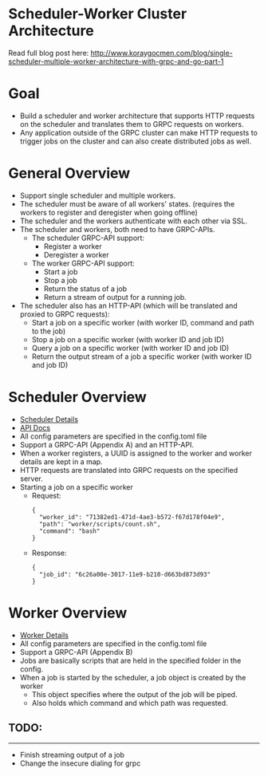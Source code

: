 # Scheduler-Worker Cluster Architecture

Read full blog post here:
http://www.koraygocmen.com/blog/single-scheduler-multiple-worker-architecture-with-grpc-and-go-part-1

# Goal

*   Build a scheduler and worker architecture that supports HTTP requests on the scheduler and translates them to GRPC requests on workers.
*   Any application outside of the GRPC cluster can make HTTP requests to trigger jobs on the cluster and can also create distributed jobs as well.


# General Overview

*   Support single scheduler and multiple workers.
*   The scheduler must be aware of all workers' states. (requires the workers to register and deregister when going offline)
*   The scheduler and the workers authenticate with each other via SSL.
*   The scheduler and workers, both need to have GRPC-APIs. 
    *   The scheduler GRPC-API support:
        *   Register a worker
        *   Deregister a worker
    *   The worker GRPC-API support:
        *   Start a job
        *   Stop a job
        *   Return the status of a job
        *   Return a stream of output for a running job.
*   The scheduler also has an HTTP-API (which will be translated and proxied to GRPC requests):
    *   Start a job on a specific worker (with worker ID, command and path to the job)
    *   Stop a job on a specific worker (with worker ID and job ID)
    *   Query a job on a specific worker (with worker ID and job ID)
    *   Return the output stream of a job a specific worker (with worker ID and job ID)


# Scheduler Overview

* [Scheduler Details](scheduler/readme.md)
* [API Docs](scheduler/api.md)
* All config parameters are specified in the config.toml file
* Support a GRPC-API (Appendix A) and an HTTP-API.
* When a worker registers, a UUID is assigned to the worker and worker details are kept in a map.
* HTTP requests are translated into GRPC requests on the specified server.
* Starting a job on a specific worker
  * Request: 
    ```
    {
      "worker_id": "71382ed1-471d-4ae3-b572-f67d178f04e9",
      "path": "worker/scripts/count.sh",
      "command": "bash"
    }
    ```
  * Response: 
    ```
    {
      "job_id": "6c26a00e-3017-11e9-b210-d663bd873d93"
    }
    ```


# Worker Overview

* [Worker Details](worker/readme.md)
* All config parameters are specified in the config.toml file
* Support a GRPC-API (Appendix B)
* Jobs are basically scripts that are held in the specified folder in the config.
* When a job is started by the scheduler, a job object is created by the worker
  * This object specifies where the output of the job will be piped.
  * Also holds which command and which path was requested.

## TODO:
---
- Finish streaming output of a job
- Change the insecure dialing for grpc
